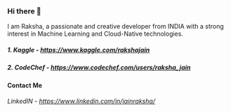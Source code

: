 ### Hi there 👋
I am Raksha, a passionate and creative developer from INDIA with a strong interest in Machine Learning and Cloud-Native technologies.

##### 1. Kaggle - https://www.kaggle.com/rakshajain

##### 2. CodeChef - https://www.codechef.com/users/raksha_jain

#### Contact Me
###### LinkedIN - https://www.linkedin.com/in/jainraksha/

